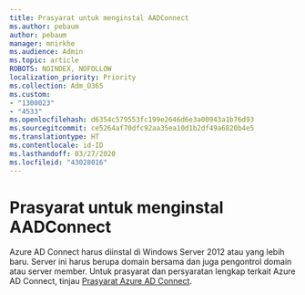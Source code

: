 ```yaml
---
title: Prasyarat untuk menginstal AADConnect
ms.author: pebaum
author: pebaum
manager: mnirkhe
ms.audience: Admin
ms.topic: article
ROBOTS: NOINDEX, NOFOLLOW
localization_priority: Priority
ms.collection: Adm_O365
ms.custom:
- "1300023"
- "4533"
ms.openlocfilehash: d6354c579553fc199e2646d6e3a00943a1b76d93
ms.sourcegitcommit: ce5264af70dfc92aa35ea10d1b2df49a6820b4e5
ms.translationtype: HT
ms.contentlocale: id-ID
ms.lasthandoff: 03/27/2020
ms.locfileid: "43028016"
---
```

# <a name="pre-requisites-for-installing-aadconnect"></a>Prasyarat untuk menginstal AADConnect

Azure AD Connect harus diinstal di Windows Server 2012 atau yang lebih baru. Server ini harus berupa domain bersama dan juga pengontrol domain atau server member.  Untuk prasyarat dan persyaratan lengkap terkait Azure AD Connect, tinjau [Prasyarat Azure AD Connect](https://docs.microsoft.com/azure/active-directory/hybrid/how-to-connect-install-prerequisites).
